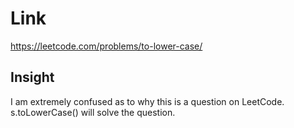 # Link

https://leetcode.com/problems/to-lower-case/

## Insight

I am extremely confused as to why this is a question on LeetCode.
s.toLowerCase() will solve the question.